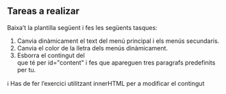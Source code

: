  ## Tareas a realizar

Baixa’t la plantilla següent i fes les següents tasques:   

1. Canvia dinàmicament el text del menú principal i els menús secundaris.
2. Canvia el color de la lletra dels menús dinàmicament.
3. Esborra el contingut del <div> que té per id="content" i fes que apareguen tres paragrafs predefinits per tu.

:information_source: Has de fer l’exercici utilitzant innerHTML per a modificar el contingut